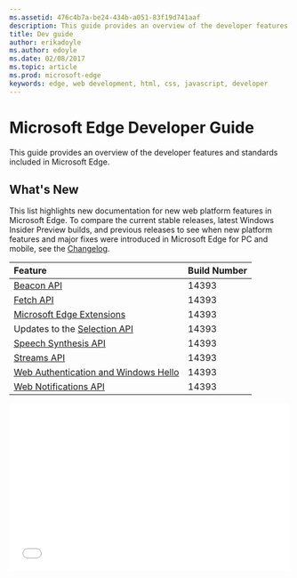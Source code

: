 ```yaml
---
ms.assetid: 476c4b7a-be24-434b-a051-83f19d741aaf
description: This guide provides an overview of the developer features and standards included in Microsoft Edge.
title: Dev guide
author: erikadoyle
ms.author: edoyle
ms.date: 02/08/2017
ms.topic: article
ms.prod: microsoft-edge
keywords: edge, web development, html, css, javascript, developer
---
```


# Microsoft Edge Developer Guide
This guide provides an overview of the developer features and standards included in Microsoft Edge.

## What's New
This list highlights new documentation for new web platform features in Microsoft Edge. To compare the current stable releases, latest Windows Insider Preview builds, and previous releases to see when new platform features and major fixes were introduced in Microsoft Edge for PC and mobile, see the [Changelog](https://developer.microsoft.com/en-us/microsoft-edge/platform/changelog/).

Feature | Build Number
:----------| :-------------
[Beacon API](./dev-guide/performance/beacon-API.md) | 14393
[Fetch API](./dev-guide/performance/fetch-API.md) | 14393
[Microsoft Edge Extensions](./extensions.md) | 14393
Updates to the [Selection  API](./dev-guide/HTML5/selection-API.md) | 14393
[Speech Synthesis API](./dev-guide/multimedia/web-speech-api.md) | 14393
[Streams API](./dev-guide/performance/streams-API.md) | 14393
[Web Authentication and Windows Hello](./dev-guide/device/web-authentication.md) | 14393
[Web Notifications API](./dev-guide/device/web-Notifications-API.md)| 14393


<iframe height='300' scrolling='no' title='Dino game final' src='//codepen.io/MicrosoftEdgeDocumentation/embed/NpKejy/?height=300&theme-id=23761&default-tab=result&embed-version=2' frameborder='no' allowtransparency='true' allowfullscreen='true' style='width: 100%;'>See the Pen <a href='https://codepen.io/MicrosoftEdgeDocumentation/pen/NpKejy/'>Dino game final</a> by Microsoft Edge Docs (<a href='http://codepen.io/MicrosoftEdgeDocumentation'>@MicrosoftEdgeDocumentation</a>) on <a href='http://codepen.io'>CodePen</a>.
</iframe>

